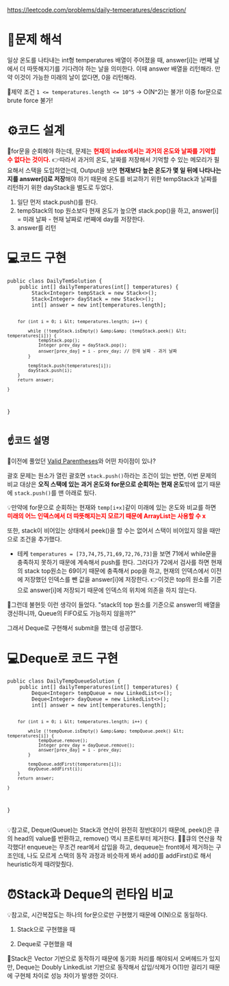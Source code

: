 <p><a href="https://leetcode.com/problems/daily-temperatures/description/">https://leetcode.com/problems/daily-temperatures/description/</a></p>
<h1 id="📜문제-해석">📜문제 해석</h1>
<p>일상 온도를 나타내는 int형 temperatures 배열이 주어졌을 때, answer[i]는 i번째 날에서 더 따뜻해지기를 기다려야 하는 날을 의미한다. 이때 answer 배열을 리턴해라.
만약 이것이 가능한 미래의 날이 없다면, 0을 리턴해라.</p>
<p>🚧제약 조건
<code>1 &lt;= temperatures.length &lt;= 10^5</code>
-&gt; O(N^2)는 불가! 이중 for문으로 brute force 불가!</p>
<h1 id="⚙️코드-설계">⚙️코드 설계</h1>
<p>🚩for문을 순회해야 하는데, 문제는 <span style="color: red;"><strong>현재의 index에서는 과거의 온도와 날짜를 기억할 수 없다는 것이다.</strong></span>
👉따라서 과거의 온도, 날짜를 저장해서 기억할 수 있는 메모리가 필요해서 스택을 도입하였는데, Output을 보면 <strong>현재보다 높은 온도가 몇 일 뒤에 나타나는지를 answer[i]로 저장</strong>해야 하기 때문에 온도를 비교하기 위한 tempStack과 날짜를 리턴하기 위한 dayStack을 별도로 두었다.</p>
<ol>
<li>일단 먼저 stack.push()를 한다.</li>
<li>tempStack의 top 원소보다 현재 온도가 높으면 stack.pop()을 하고, answer[i] = 미래 날짜 - 현재 날짜로 i번째에 day를 저장한다.</li>
<li>answer를 리턴</li>
</ol>
<h1 id="💻코드-구현">💻코드 구현</h1>
<pre><code class="language-java">public class DailyTemSolution {
    public int[] dailyTemperatures(int[] temperatures) {
        Stack&lt;Integer&gt; tempStack = new Stack&lt;&gt;();
        Stack&lt;Integer&gt; dayStack = new Stack&lt;&gt;();
        int[] answer = new int[temperatures.length];

        for (int i = 0; i &lt; temperatures.length; i++) {

            while (!tempStack.isEmpty() &amp;&amp; (tempStack.peek() &lt; temperatures[i])) {
                tempStack.pop();
                Integer prev_day = dayStack.pop();
                answer[prev_day] = i - prev_day; // 현재 날짜 - 과거 날짜
            }

            tempStack.push(temperatures[i]);
            dayStack.push(i);
        }
        return answer;

    }
}</code></pre>
<h2 id="☝코드-설명">☝코드 설명</h2>
<p>🤔이전에 풀었던 <a href="https://velog.io/@csj0209/LeetcodeValid-Parentheses">Valid Parentheses</a>와 어떤 차이점이 있나?</p>
<p>괄호 문제는 원소가 열린 괄호면 <code>stack.push()</code>하라는 조건이 있는 반면, 이번 문제의 비교 대상은 <strong>오직 스택에 있는 과거 온도와 for문으로 순회하는 현재 온도</strong>밖에 없기 때문에 <code>stack.push()</code>를 맨 아래로 뒀다.</p>
<p>💡만약에 for문으로 순회하는 현재와 <code>temp[i+x]</code>같이 미래에 있는 온도와 비교를 하면 <span style="color: red;"><strong>미래의 어느 인덱스에서 더 따뜻해지는지 모르기 때문에 ArrayList는 사용할 수 x</strong></span></p>
<p>또한, stack이 비어있는 상태에서 peek()을 할 수는 없어서 스택이 비어있지 않을 때만으로 조건을 추가했다.</p>
<ul>
<li>테케 <code>temperatures = [73,74,75,71,69,72,76,73]</code>을 보면 71에서 while문을 충족하지 못하기 때문에 계속해서 push를 한다. 그러다가 72에서 검사를 하면 현재의 stack top원소는 69이기 때문에 충족해서 pop을 하고, 현재의 인덱스에서 이전에 저장했던 인덱스를 뺀 값을 answer[i]에 저장한다.
👉이것은 top의 원소를 기준으로 answer[i]에 저장되기 때문에 인덱스의 위치에 의존을 하지 않는다.</li>
</ul>
<p>🤔그런데 불현듯 이런 생각이 들었다. &quot;stack의 top 원소를 기준으로 answer의 배열을 갱신하니까, Queue의 FIFO로도 가능하지 않을까?&quot;
<img alt="" src="https://velog.velcdn.com/images/csj0209/post/8c7d163c-0bfd-4ffb-95ef-6f9ec51fcec2/image.jpg" /></p>
<p>그래서 Deque로 구현해서 submit을 했는데 성공했다.</p>
<h1 id="💻deque로-코드-구현">💻Deque로 코드 구현</h1>
<pre><code class="language-java">public class DailyTempQueueSolution {
    public int[] dailyTemperatures(int[] temperatures) {
        Deque&lt;Integer&gt; tempQueue = new LinkedList&lt;&gt;();
        Deque&lt;Integer&gt; dayQueue = new LinkedList&lt;&gt;();
        int[] answer = new int[temperatures.length];

        for (int i = 0; i &lt; temperatures.length; i++) {

            while (!tempQueue.isEmpty() &amp;&amp; tempQueue.peek() &lt; temperatures[i]) {
                tempQueue.remove();
                Integer prev_day = dayQueue.remove();
                answer[prev_day] = i - prev_day;
            }

            tempQueue.addFirst(temperatures[i]);
            dayQueue.addFirst(i);
        }
        return answer;

    }
}</code></pre>
<p>💡참고로, Deque(Queue)는 Stack과 연산이 완전히 정반대이기 때문에, peek()은 큐의 head의 value를 반환하고, remove() 역시 프론트부터 제거한다.
🤦‍♂️큐의 연산을 착각했다! enqueue는 무조건 rear에서 삽입을 하고, dequeue는 front에서 제거하는 구조인데, 나도 모르게 스택의 동작 과정과 비슷하게 봐서 add()를 addFirst()로 해서 heuristic하게 때려맞췄다.</p>
<h1 id="⏰stack과-deque의-런타임-비교">⏰Stack과 Deque의 런타임 비교</h1>
<p>💡참고로, 시간복잡도는 하나의 for문으로만 구현했기 때문에 O(N)으로 동일하다.</p>
<ol>
<li><p>Stack으로 구현했을 때
<img alt="" src="https://velog.velcdn.com/images/csj0209/post/8896fbd2-52bd-468d-83bc-7c86181e70eb/image.png" /></p>
</li>
<li><p>Deque로 구현했을 때
<img alt="" src="https://velog.velcdn.com/images/csj0209/post/c4394d04-c90a-492c-8fd4-d003eb12e78d/image.png" /></p>
</li>
</ol>
<p>📝Stack은 Vector 기반으로 동작하기 때문에 동기화 처리를 해야되서 오버헤드가 있지만, Deque는 Doubly LinkedList 기반으로 동작해서 삽입/삭제가 O(1)만 걸리기 때문에 구현체 차이로 성능 차이가 발생한 것이다.</p>